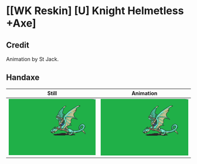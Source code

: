 # [\[WK Reskin\] \[U\] Knight Helmetless +Axe]

## Credit

Animation by St Jack.
	
## Handaxe

| Still | Animation |
| :---: | :-------: |
| ![Handaxe still](./Handaxe_000.png) | ![Handaxe animation](./Handaxe.gif) |
